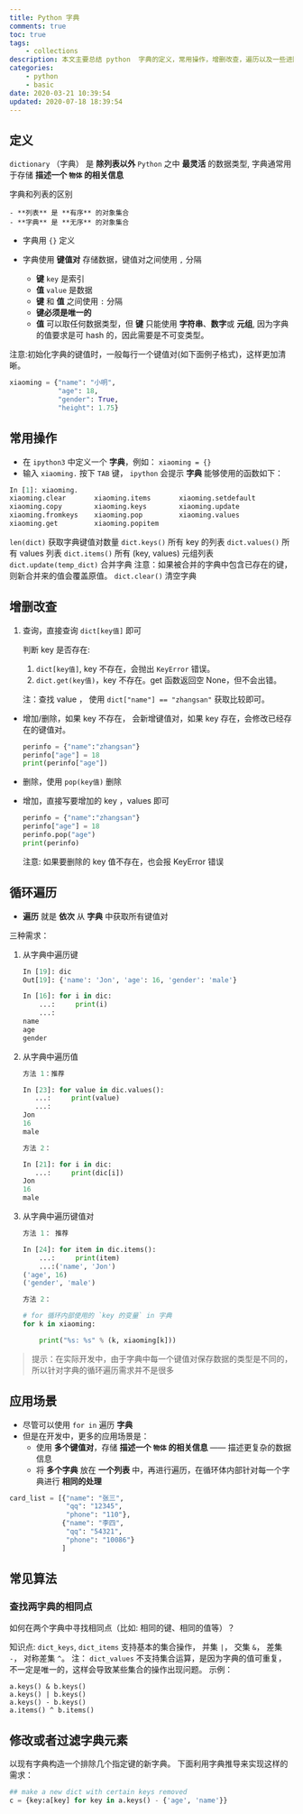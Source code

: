 ```yaml
---
title: Python 字典
comments: true
toc: true
tags:
    - collections
description: 本文主要总结 python  字典的定义，常用操作，增删改查，遍历以及一些进阶操作。
categories:
    - python
    - basic
date: 2020-03-21 10:39:54
updated: 2020-07-18 18:39:54
---
```


## 定义

`dictionary` （字典） 是 **除列表以外** `Python` 之中 **最灵活** 的数据类型, 字典通常用于存储 **描述一个 `物体` 的相关信息**

字典和列表的区别

    - **列表** 是 **有序** 的对象集合
    - **字典** 是 **无序** 的对象集合

-   字典用 `{}` 定义
-   字典使用 **键值对** 存储数据，键值对之间使用 `,` 分隔

    -   **键** `key` 是索引
    -   **值** `value` 是数据
    -   **键** 和 **值** 之间使用 `:` 分隔
    -   **键必须是唯一的**
    -   **值** 可以取任何数据类型，但 **键** 只能使用 **字符串**、**数字**或 **元组**, 因为字典的值要求是可 hash 的，因此需要是不可变类型。

注意:初始化字典的键值时，一般每行一个键值对(如下面例子格式)，这样更加清晰。

```python
xiaoming = {"name": "小明",
            "age": 18,
            "gender": True,
            "height": 1.75}
```

## 常用操作

-   在 `ipython3` 中定义一个 **字典**，例如： `xiaoming = {}`
-   输入 `xiaoming.` 按下 `TAB` 键， `ipython` 会提示 **字典** 能够使用的函数如下：

```python
In [1]: xiaoming.
xiaoming.clear       xiaoming.items       xiaoming.setdefault
xiaoming.copy        xiaoming.keys        xiaoming.update
xiaoming.fromkeys    xiaoming.pop         xiaoming.values
xiaoming.get         xiaoming.popitem
```

`len(dict)` 获取字典键值对数量
`dict.keys()` 所有 key 的列表
`dict.values()` 所有 values 列表
`dict.items()` 所有 (key, values) 元组列表
`dict.update(temp_dict)` 合并字典
注意：如果被合并的字典中包含已存在的键，则新合并来的值会覆盖原值。
`dict.clear()` 清空字典

## 增删改查

1. 查询，直接查询 `dict[key值]` 即可

    判断 key 是否存在:

    1. `dict[key值]`, key 不存在，会抛出 `KeyError` 错误。
    2. `dict.get(key值)`，key 不存在。get 函数返回空 None，但不会出错。

    注：查找 value ， 使用 `dict["name"] == "zhangsan"` 获取比较即可。

-   增加/删除，如果 key 不存在， 会新增键值对，如果 key 存在，会修改已经存在的键值对。

    ```python
    perinfo = {"name":"zhangsan"}
    perinfo["age"] = 18
    print(perinfo["age"])
    ```

-   删除，使用 `pop(key值)` 删除
-   增加，直接写要增加的 key ，values 即可

    ```python
    perinfo = {"name":"zhangsan"}
    perinfo["age"] = 18
    perinfo.pop("age")
    print(perinfo)
    ```

    注意: 如果要删除的 key 值不存在，也会报 KeyError 错误

## 循环遍历

-   **遍历** 就是 **依次** 从 **字典** 中获取所有键值对

三种需求：

1. 从字典中遍历键

    ```python
    In [19]: dic
    Out[19]: {'name': 'Jon', 'age': 16, 'gender': 'male'}

    In [16]: for i in dic:
        ...:     print(i)
        ...:
    name
    age
    gender
    ```

2. 从字典中遍历值

    ```python
    方法 1：推荐

    In [23]: for value in dic.values():
       ...:     print(value)
       ...:
    Jon
    16
    male

    方法 2：

    In [21]: for i in dic:
       ...:     print(dic[i])
    Jon
    16
    male
    ```

3. 从字典中遍历键值对

    ```python
    方法 1： 推荐

    In [24]: for item in dic.items():
        ...:     print(item)
        ...:('name', 'Jon')
    ('age', 16)
    ('gender', 'male')

    方法 2：

    # for 循环内部使用的 `key 的变量` in 字典
    for k in xiaoming:

        print("%s: %s" % (k, xiaoming[k]))
    ```

> 提示：在实际开发中，由于字典中每一个键值对保存数据的类型是不同的，所以针对字典的循环遍历需求并不是很多

## 应用场景

-   尽管可以使用 `for in` 遍历 **字典**
-   但是在开发中，更多的应用场景是：
    -   使用 **多个键值对**，存储 **描述一个 `物体` 的相关信息** —— 描述更复杂的数据信息
    -   将 **多个字典** 放在 **一个列表** 中，再进行遍历，在循环体内部针对每一个字典进行 **相同的处理**

```python
card_list = [{"name": "张三",
              "qq": "12345",
              "phone": "110"},
             {"name": "李四",
              "qq": "54321",
              "phone": "10086"}
             ]
```

## 常见算法

### 查找两字典的相同点

如何在两个字典中寻找相同点（比如: 相同的键、相同的值等）？

知识点: `dict_keys`, `dict_items` 支持基本的集合操作， 并集 `|`， 交集 `&`， 差集 `-`， 对称差集 `^`。
注： `dict_values` 不支持集合运算，是因为字典的值可重复，不一定是唯一的，这样会导致某些集合的操作出现问题。
示例：

```shell
a.keys() & b.keys()
a.keys() | b.keys()
a.keys() - b.keys()
a.items() ^ b.items()
```

## 修改或者过滤字典元素

以现有字典构造一个排除几个指定键的新字典。 下面利用字典推导来实现这样的需求：

```python
## make a new dict with certain keys removed
c = {key:a[key] for key in a.keys() - {'age', 'name'}}
```
